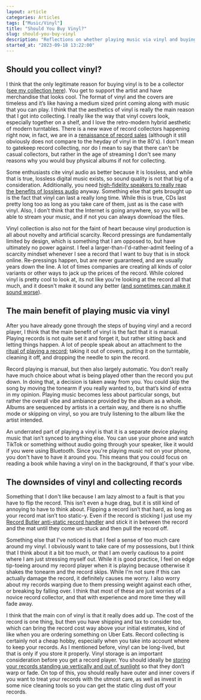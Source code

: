 ```yaml
---
layout: article
categories: Articles
tags: ["Music/Vinyl"]
title: "Should You Buy Vinyl?"
slug: should-you-buy-vinyl
description: "Reflections on whether playing music via vinyl and buying/collecting vinyl is a worthwhile endeavor."
started_at: "2023-09-18 13:22:00"
---
```


## Should you collect vinyl?

I think that the only legitimate reason for buying vinyl is to be a collector ([see my collection here](https://www.discogs.com/user/reesd/collection)). You get to support the artist and have merchandise that looks cool. The format of vinyl and the covers are timeless and it’s like having a medium sized print coming along with music that you can play. I think that the aesthetics of vinyl is really the main reason that I got into collecting. I really like the way that vinyl covers look, especially together on a shelf, and I love the retro-modern hybrid aesthetic of modern turntables. There is a new wave of record collectors happening right now, in fact, we are in a [renaissance of record sales](https://www.statista.com/chart/7699/lp-sales-in-the-united-states/) (although it still obviously does not compare to the heyday of vinyl in the 80's). I don't mean to gatekeep record collecting, nor do I mean to say that there can't be casual collectors, but rather in the age of streaming I don't see many reasons why you would buy physical albums if not for collecting.

Some enthusiasts cite vinyl audio as better because it is lossless, and while that is true, lossless digital music exists, so sound quality is not that big of a consideration. Additionally, you need [high-fidelity speakers to really reap the benefits of lossless audio](https://www.makeuseof.com/what-equipment-do-you-need-to-enjoy-lossless-audio/) anyway. Something else that gets brought up is the fact that vinyl can last a really long time. While this is true, CDs last pretty long too as long as you take care of them, just as is the case with vinyl.  Also, I don’t think that the Internet is going anywhere, so you will be able to stream your music, and if not you can always download the files.

Vinyl collection is also not for the faint of heart because vinyl production is all about novelty and artificial scarcity. Record pressings are fundamentally limited by design, which is something that I am opposed to, but have ultimately no power against. I feel a larger-than-I'd-rather-admit feeling of a scarcity mindset whenever I see a record that I want to buy that is in stock online.  Re-pressings happen, but are never guaranteed, and are usually years down the line. A lot of times companies are creating all kinds of color variants or other ways to jack up the prices of the record. While colored vinyl is pretty cool to look at, its not like you're looking at the record all that much, and it doesn't make it sound any better ([and sometimes can make it sound worse](https://www.vinylchapters.com/do-colored-vinyl-records-sound-worse/)).

## The main benefit of playing music via vinyl

After you have already gone through the steps of buying vinyl and a record player, I think that the main benefit of vinyl is the fact that it is manual. Playing records is not quite set it and forget it, but rather sitting back and letting things happen. A lot of people speak about an attachment to the [ritual of playing a record](https://humanumreview.com/articles/the-ritual-of-vinyl); taking it out of covers, putting it on the turntable, cleaning it off, and dropping the needle to spin the record.

Record playing is manual, but then also largely automatic. You don’t really have much choice about what is being played other than the record you put down. In doing that, a decision is taken away from you. You could skip the song by moving the tonearm if you really wanted to, but that’s kind of extra in my opinion. Playing music becomes less about particular songs, but rather the overall vibe and ambiance provided by the album as a whole. Albums are sequenced by artists in a certain way, and there is no shuffle mode or skipping on vinyl, so you are truly listening to the album like the artist intended.

An underrated part of playing a vinyl is that it is a separate device playing music that isn’t synced to anything else. You can use your phone and watch TikTok or something without audio going through your speaker, like it would if you were using Bluetooth. Since you're playing music not on your phone, you don't have to have it around you. This means that you could focus on reading a book while having a vinyl on in the background, if that's your vibe.

## The downsides of vinyl and collecting records

Something that I don't like because I am lazy almost to a fault is that you have to flip the record. This isn’t even a huge drag, but it is still kind of annoying to have to think about. Flipping a record isn’t that hard, as long as your record mat isn’t too static-y. Even if the record is sticking I just use my [Record Butler anti-static record handler](https://www.amazon.com/Cleaner-Handler-Cradles-Eliminating-Touching/dp/B01N4PW61E) and stick it in between the record and the mat until they come un-stuck and then pull the record off.

Something else that I've noticed is that I feel a sense of too much care around my vinyl. I obviously want to take care of my possessions, but I think that I think about it a bit too much, or that I am overly cautious to a point where I am just stressing myself out. While it is good practice, I feel on edge tip-toeing around my record player when it is playing because otherwise it shakes the tonearm and the record skips. While I'm not sure if this can actually damage the record, it definitely causes me worry. I also worry about my records warping due to them pressing weight against each other, or breaking by falling over. I think that most of these are just worries of a novice record collector, and that with experience and more time they will fade away.

I think that the main con of vinyl is that it really does add up. The cost of the record is one thing, but then you have shipping and tax to consider too, which can bring the record cost way above your initial estimates, kind of like when you are ordering something on Uber Eats. Record collecting is certainly not a cheap hobby, especially when you take into account where to keep your records. As I mentioned before, vinyl can be long-lived, but that is only if you store it properly. Vinyl storage is an important consideration before you get a record player. You should ideally be [storing your records standing up vertically and out of sunlight](https://thesoundofvinyl.us/blogs/vinyl-101/how-to-store-vinyl-records) so that they don’t warp or fade. On top of this, you should really have outer and inner covers if you want to treat your records with the utmost care, as well as invest in some nice cleaning tools so you can get the static cling dust off your records.